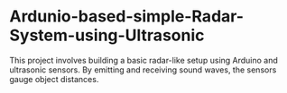 # Ardunio-based-simple-Radar-System-using-Ultrasonic
This project involves building a basic radar-like setup using Arduino and ultrasonic sensors. By emitting and receiving sound waves, the sensors gauge object distances.
